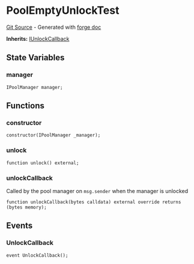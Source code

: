 # PoolEmptyUnlockTest
[Git Source](https://github.com/uniswap/v4-core/blob/d4185626c68e29de37023e453623d44cb9c12b51/src/test/PoolEmptyUnlockTest.sol) - Generated with [forge doc](https://book.getfoundry.sh/reference/forge/forge-doc)

**Inherits:**
[IUnlockCallback](/src/interfaces/callback/IUnlockCallback.sol/interface.IUnlockCallback.md)


## State Variables
### manager

```solidity
IPoolManager manager;
```


## Functions
### constructor


```solidity
constructor(IPoolManager _manager);
```

### unlock


```solidity
function unlock() external;
```

### unlockCallback

Called by the pool manager on `msg.sender` when the manager is unlocked


```solidity
function unlockCallback(bytes calldata) external override returns (bytes memory);
```

## Events
### UnlockCallback

```solidity
event UnlockCallback();
```


